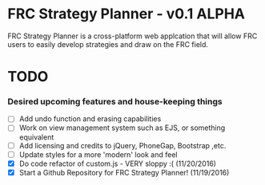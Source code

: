 # FRC Strategy Planner - v0.1 ALPHA
FRC Strategy Planner is a cross-platform web applcation that will allow FRC users to easily develop strategies and draw on the FRC field.

# TODO
### Desired upcoming features and house-keeping things
- [ ] Add undo function and erasing capabilities
- [ ] Work on view management system such as EJS, or something equivalent
- [ ] Add licensing and credits to jQuery, PhoneGap, Bootstrap ,etc.
- [ ] Update styles for a more 'modern' look and feel
- [x] Do code refactor of custom.js - VERY sloppy :( (11/20/2016)
- [x] Start a Github Repository for FRC Strategy Planner! (11/19/2016)